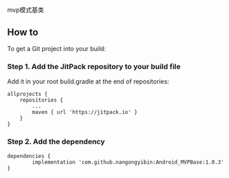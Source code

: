 # 
mvp模式基类

## How to ##

To get a Git project into your build:

### Step 1. Add the JitPack repository to your build file ###

Add it in your root build.gradle at the end of repositories:

	allprojects {
		repositories {
			...
			maven { url 'https://jitpack.io' }
		}
	}

### Step 2. Add the dependency ###

	dependencies {
	        implementation 'com.github.nangongyibin:Android_MVPBase:1.0.3'
	}